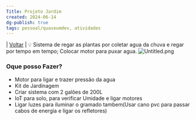 ```yaml
---
Title: Projeto Jardim
created: 2024-06-14
dg-publish: true
tags: pessoal/quaseumdev, atividades 
---
```

| [Voltar](index) |
💡 Sistema de regar as plantas por coletar agua da chuva e regar por tempo em tempo; Colocar motor para puxar agua.
![Untitled.png](/img/user/0.Settings/img/Untitled.png)
### Oque posso Fazer?
- Motor para ligar e trazer pressão da agua
- Kit de Jardinagem
- Criar sistema com 2 galões de 200L
- IoT para solo, para verificar Umidade e ligar motores
- Ligar luzes para iluminar o gramado tambem(Usar cano pvc para passar cabos de energia e ligar os refletores)
